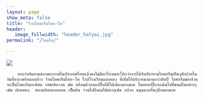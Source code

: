 ```yaml
---
layout: page
show_meta: false
title: "ร้านไอศกรีมไทย-ไท"
header:
   image_fullwidth: "header_hatyai.jpg"
permalink: "/ไทยไท/"

---
```

<img class="t60" src="{{ site.url }}/images/ไทยไท1.jpg">


		หากว่ากันตามสภาพอากาศในประเทศไทยแล้วคงไม่มีอะไรเหมาะไปกว่าการได้รับประทานไอศกรีมเย็นๆสักถ้วยในวันที่อากาศร้อนอบอ้าว ร้านไอศกรีมไทย-ไท ใกล้โรงเรียนแสงทอง ที่เปิดให้บริการมานานกว่าสิบปี ไอศกรีมของร้านจะเป็นไอศกรีมกะทิสด รสชาติหวาน มัน พร้อมด้วยทอปปิ้งที่มีให้เลือกมากมาย โดยทอปปิ้งจะเน้นไปที่ขนมไทยต่างๆเช่น ฝอยทอง  ทองหยิบทองหยอด เป็นต้น รวมไปถึงผลไม้ต่างๆเช่น กล้วย ขนุนและอื่นๆอีกมากมาย
